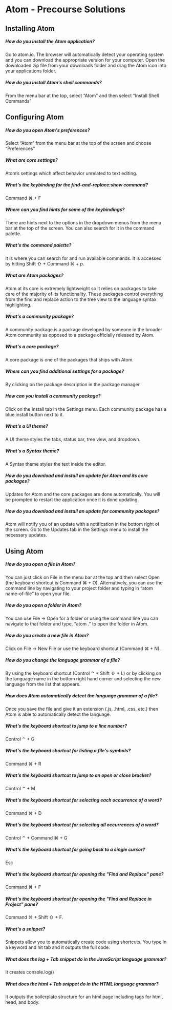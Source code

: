 # Atom - Precourse Solutions

## Installing Atom

##### How do you install the Atom application?

Go to atom.io. The browser will automatically detect your operating system and you can download the appropriate version for your computer. Open the downloaded zip file from your downloads folder and drag the Atom icon into your applications folder.

##### How do you install Atom's shell commands?

From the menu bar at the top, select “Atom" and then select “Install Shell Commands"

## Configuring Atom

##### How do you open Atom's preferences?

Select “Atom” from the menu bar at the top of the screen and choose “Preferences"

##### What are core settings?

Atom’s settings which affect behavior unrelated to text editing.

##### What's the keybinding for the find-and-replace:show command?

Command ⌘ + F

##### Where can you find hints for some of the keybindings?

There are hints next to the options in the dropdown menus from the menu bar at the top of the screen. You can also search for it in the command palette.

##### What's the command palette?

It is where you can search for and run available commands. It is accessed by hitting Shift ⇧ + Command ⌘ + p.

##### What are Atom packages?

Atom at its core is extremely lightweight so it relies on packages to take care of the majority of its functionality. These packages control everything from the find and replace action to the tree view to the language syntax highlighting.

##### What's a community package?

A community package is a package developed by someone in the broader Atom community as opposed to a package officially released by Atom.

##### What's a core package?

A core package is one of the packages that ships with Atom.

##### Where can you find additional settings for a package?

By clicking on the package description in the package manager.

##### How can you install a community package?

Click on the Install tab in the Settings menu. Each community package has a blue install button next to it.

##### What's a UI theme?

A UI theme styles the tabs, status bar, tree view, and dropdown.

##### What's a Syntax theme?

A Syntax theme styles the text inside the editor.

##### How do you download and install an update for Atom and its core packages?

Updates for Atom and the core packages are done automatically. You will be prompted to restart the application once it is done updating.

##### How do you download and install an update for community packages?

Atom will notify you of an update with a notification in the bottom right of the screen. Go to the Updates tab in the Settings menu to install the necessary updates.

## Using Atom

##### How do you open a file in Atom?

You can just click on File in the menu bar at the top and then select Open (the keyboard shortcut is Command ⌘ + O). Alternatively, you can use the command line by navigating to your project folder and typing in “atom name-of-file” to open your file.

##### How do you open a folder in Atom?

You can use File -> Open for a folder or using the command line you can navigate to that folder and type, “atom .” to open the folder in Atom.

##### How do you create a new file in Atom?

Click on File -> New File or use the keyboard shortcut (Command ⌘ + N).

##### How do you change the language grammar of a file?

By using the keyboard shortcut (Control ⌃ + Shift ⇧ + L) or by clicking on the language name in the bottom right hand corner and selecting the new language from the list that appears.

##### How does Atom automatically detect the language grammar of a file?

Once you save the file and give it an extension (.js, .html, .css, etc.) then Atom is able to automatically detect the language.

##### What's the keyboard shortcut to jump to a line number?

Control ⌃ + G

##### What's the keyboard shortcut for listing a file's symbols?

Command ⌘ + R

##### What's the keyboard shortcut to jump to an open or close bracket?

Control ⌃ + M

##### What's the keyboard shortcut for selecting each occurrence of a word?

Command ⌘ + D

##### What's the keyboard shortcut for selecting all occurrences of a word?

Control ⌃ + Command ⌘ + G

##### What's the keyboard shortcut for going back to a single cursor?

Esc

##### What's the keyboard shortcut for opening the "Find and Replace" pane?

Command ⌘ + F

##### What's the keyboard shortcut for opening the "Find and Replace in Project" pane?

Command ⌘ + Shift ⇧ + F.

##### What's a snippet?

Snippets allow you to automatically create code using shortcuts. You type in a keyword and hit tab and it outputs the full code.

##### What does the log + Tab snippet do in the JavaScript language grammar?

It creates console.log()

##### What does the html + Tab snippet do in the HTML language grammar?

It outputs the boilerplate structure for an html page including tags for html, head, and body.
